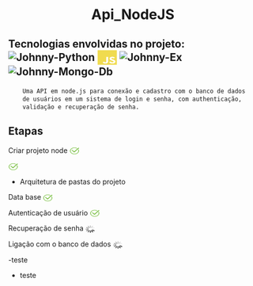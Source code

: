
<h1 align="center">
    Api_NodeJS
</h1>


<div style="display: inline_block">
    <h2>
    Tecnologias envolvidas no projeto:<br>
    <img align="center" alt="Johnny-Python" height="30" width="40"  src="https://cdn.jsdelivr.net/gh/devicons/devicon/icons/nodejs/nodejs-original.svg" />
    <img align="center" alt="Johnny-Js" height="30" width="40" src="https://raw.githubusercontent.com/devicons/devicon/master/icons/javascript/javascript-plain.svg">
    <img align="center" alt="Johnny-Ex" height="30" width="40" src="https://cdn.jsdelivr.net/gh/devicons/devicon/icons/express/express-original.svg">
    <img align="center" alt="Johnny-Mongo-Db" height="30" width="40" src="https://cdn.jsdelivr.net/gh/devicons/devicon/icons/mongodb/mongodb-original-wordmark.svg">  
    </h2>
</div>


```
    Uma API em node.js para conexão e cadastro com o banco de dados 
    de usuários em um sistema de login e senha, com authenticação, 
    validação e recuperação de senha.
```

<h2>
    Etapas
</h2>

<p>
    Criar projeto node <img align="center" height="15" width="20" src="./assets/img/ok.png">
</p>


<img align="center" height="15" width="20" src="./assets/img/ok.png">

- Arquitetura de pastas do projeto


<p>
    Data base <img align="center" height="15" width="20" src="./assets/img/ok.png">
</p>

<p>
    Autenticação de usuário <img align="center" height="15" width="20" src="./assets/img/ok.png">
</p>

<p>
    Recuperação de senha <img align="center" height="15" width="20" src="./assets/img/ZZ5H.gif">
</p>

<p>
    Ligação com o banco de dados <img align="center" height="15" width="20" src="./assets/img/ZZ5H.gif">
</p>

-teste
- teste
